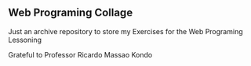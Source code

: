 ## Web Programing Collage

Just an archive repository to store my Exercises for the Web Programing Lessoning

Grateful to Professor Ricardo Massao Kondo
